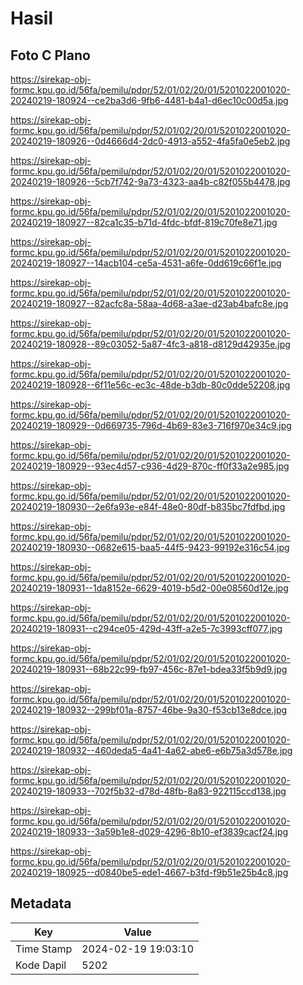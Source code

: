 # Hasil

## Foto C Plano

https://sirekap-obj-formc.kpu.go.id/56fa/pemilu/pdpr/52/01/02/20/01/5201022001020-20240219-180924--ce2ba3d6-9fb6-4481-b4a1-d6ec10c00d5a.jpg

https://sirekap-obj-formc.kpu.go.id/56fa/pemilu/pdpr/52/01/02/20/01/5201022001020-20240219-180926--0d4666d4-2dc0-4913-a552-4fa5fa0e5eb2.jpg

https://sirekap-obj-formc.kpu.go.id/56fa/pemilu/pdpr/52/01/02/20/01/5201022001020-20240219-180926--5cb7f742-9a73-4323-aa4b-c82f055b4478.jpg

https://sirekap-obj-formc.kpu.go.id/56fa/pemilu/pdpr/52/01/02/20/01/5201022001020-20240219-180927--82ca1c35-b71d-4fdc-bfdf-819c70fe8e71.jpg

https://sirekap-obj-formc.kpu.go.id/56fa/pemilu/pdpr/52/01/02/20/01/5201022001020-20240219-180927--14acb104-ce5a-4531-a6fe-0dd619c66f1e.jpg

https://sirekap-obj-formc.kpu.go.id/56fa/pemilu/pdpr/52/01/02/20/01/5201022001020-20240219-180927--82acfc8a-58aa-4d68-a3ae-d23ab4bafc8e.jpg

https://sirekap-obj-formc.kpu.go.id/56fa/pemilu/pdpr/52/01/02/20/01/5201022001020-20240219-180928--89c03052-5a87-4fc3-a818-d8129d42935e.jpg

https://sirekap-obj-formc.kpu.go.id/56fa/pemilu/pdpr/52/01/02/20/01/5201022001020-20240219-180928--6f11e56c-ec3c-48de-b3db-80c0dde52208.jpg

https://sirekap-obj-formc.kpu.go.id/56fa/pemilu/pdpr/52/01/02/20/01/5201022001020-20240219-180929--0d669735-796d-4b69-83e3-716f970e34c9.jpg

https://sirekap-obj-formc.kpu.go.id/56fa/pemilu/pdpr/52/01/02/20/01/5201022001020-20240219-180929--93ec4d57-c936-4d29-870c-ff0f33a2e985.jpg

https://sirekap-obj-formc.kpu.go.id/56fa/pemilu/pdpr/52/01/02/20/01/5201022001020-20240219-180930--2e6fa93e-e84f-48e0-80df-b835bc7fdfbd.jpg

https://sirekap-obj-formc.kpu.go.id/56fa/pemilu/pdpr/52/01/02/20/01/5201022001020-20240219-180930--0682e615-baa5-44f5-9423-99192e316c54.jpg

https://sirekap-obj-formc.kpu.go.id/56fa/pemilu/pdpr/52/01/02/20/01/5201022001020-20240219-180931--1da8152e-6629-4019-b5d2-00e08560d12e.jpg

https://sirekap-obj-formc.kpu.go.id/56fa/pemilu/pdpr/52/01/02/20/01/5201022001020-20240219-180931--c294ce05-429d-43ff-a2e5-7c3993cff077.jpg

https://sirekap-obj-formc.kpu.go.id/56fa/pemilu/pdpr/52/01/02/20/01/5201022001020-20240219-180931--68b22c99-fb97-456c-87e1-bdea33f5b9d9.jpg

https://sirekap-obj-formc.kpu.go.id/56fa/pemilu/pdpr/52/01/02/20/01/5201022001020-20240219-180932--299bf01a-8757-46be-9a30-f53cb13e8dce.jpg

https://sirekap-obj-formc.kpu.go.id/56fa/pemilu/pdpr/52/01/02/20/01/5201022001020-20240219-180932--460deda5-4a41-4a62-abe6-e6b75a3d578e.jpg

https://sirekap-obj-formc.kpu.go.id/56fa/pemilu/pdpr/52/01/02/20/01/5201022001020-20240219-180933--702f5b32-d78d-48fb-8a83-922115ccd138.jpg

https://sirekap-obj-formc.kpu.go.id/56fa/pemilu/pdpr/52/01/02/20/01/5201022001020-20240219-180933--3a59b1e8-d029-4296-8b10-ef3839cacf24.jpg

https://sirekap-obj-formc.kpu.go.id/56fa/pemilu/pdpr/52/01/02/20/01/5201022001020-20240219-180925--d0840be5-ede1-4667-b3fd-f9b51e25b4c8.jpg


## Metadata

| Key        | Value               |
| ---------- | ------------------- |
| Time Stamp | 2024-02-19 19:03:10 |
| Kode Dapil | 5202                |



